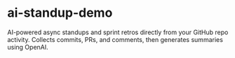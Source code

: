 # ai-standup-demo
AI-powered async standups and sprint retros directly from your GitHub repo activity. Collects commits, PRs, and comments, then generates summaries using OpenAI.
